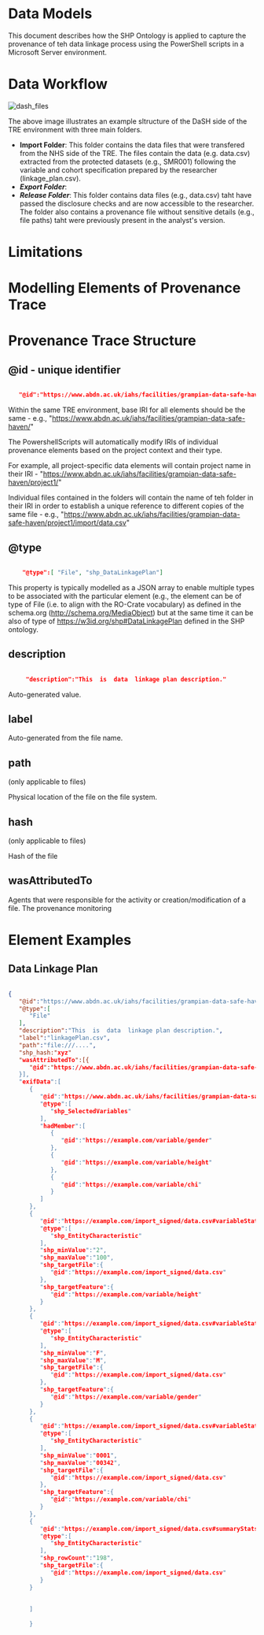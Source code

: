 # Data Models 

This document describes how the SHP Ontology is applied to capture the provenance of teh data linkage process using the PowerShell scripts in a Microsoft Server environment. 

# Data Workflow 

![dash_files](https://github.com/TRE-Provenance/TRE-Provenance.github.io/assets/4025828/964fc1ad-df40-4e89-b5ef-1aaf5bbe9856)

The above image illustrates an example sltructure of the DaSH side of the TRE environment with three main folders. 

* **Import Folder**: This folder contains the data files that were transfered from the NHS side of the TRE. The files contain the data (e.g. data.csv) extracted from the protected datasets (e.g., SMR001) following the variable and cohort specification prepared by the researcher (linkage_plan.csv).
* ***Export Folder***:
* ***Release Folder***: This folder contains data files (e.g., data.csv) taht have passed the disclosure checks and are now accessible to the researcher. The folder also contains a provenance file without sensitive details (e.g., file paths) taht were previously present in the analyst's version. 


# Limitations

# Modelling Elements of Provenance Trace

# Provenance Trace Structure 

## @id - unique identifier

```JSON

   "@id":"https://www.abdn.ac.uk/iahs/facilities/grampian-data-safe-haven/project1/linkagePlan.csv"

```

Within the same TRE environment, base IRI for all elements should be the same - e.g., "https://www.abdn.ac.uk/iahs/facilities/grampian-data-safe-haven/"

The PowershellScripts will automatically modify IRIs of individual provenance elements based on the project context and their type. 

For example, all project-specific data elements will contain project name in their IRI  - "https://www.abdn.ac.uk/iahs/facilities/grampian-data-safe-haven/project1/"

Individual files contained in the folders will contain the name of teh folder in their IRI in order to establish a unique reference to different copies of the same file - e.g., "https://www.abdn.ac.uk/iahs/facilities/grampian-data-safe-haven/project1/import/data.csv"

## @type 

```JSON

    "@type":[ "File", "shp_DataLinkagePlan"]

```

This property is typically modelled as a JSON array to enable multiple types to be associated with the particular element (e.g., the element can be of type of File (i.e. to align with the RO-Crate vocabulary) as defined in the schema.org (http://schema.org/MediaObject) but at the same time it can be also of type of https://w3id.org/shp#DataLinkagePlan defined in the SHP ontology. 

## description

```JSON

     "description":"This  is  data  linkage plan description."

```

Auto-generated value.

## label

Auto-generated from the file name.

## path

(only applicable to files)

Physical location of the file on the file system.

## hash

(only applicable to files)

Hash of the file

## wasAttributedTo

Agents that were responsible for the activity or creation/modification of a file. The provenance monitoring 

# Element Examples 

## Data Linkage Plan 

```JSON

{
   "@id":"https://www.abdn.ac.uk/iahs/facilities/grampian-data-safe-haven/project1/linkagePlan.csv",
   "@type":[
      "File"
   ],
   "description":"This  is  data  linkage plan description.",
   "label":"linkagePlan.csv",
   "path":"file:///....",
   "shp_hash:"xyz"
   "wasAttributedTo":[{
      "@id":"https://www.abdn.ac.uk/iahs/facilities/grampian-data-safe-haven/staff/username1"
   }],
   "exifData":[
      {
         "@id":"https://www.abdn.ac.uk/iahs/facilities/grampian-data-safe-haven/project1/linkagePlan.csv#selectedVariables",
         "@type":[
            "shp_SelectedVariables"
         ],
         "hadMember":[
            {
               "@id":"https://example.com/variable/gender"
            },
            {
               "@id":"https://example.com/variable/height"
            },
            {
               "@id":"https://example.com/variable/chi"
            }
         ]
      },
      {
         "@id":"https://example.com/import_signed/data.csv#variableStats1",
         "@type":[
            "shp_EntityCharacteristic"
         ],
         "shp_minValue":"2",
         "shp_maxValue":"100",
         "shp_targetFile":{
            "@id":"https://example.com/import_signed/data.csv"
         },
         "shp_targetFeature":{
            "@id":"https://example.com/variable/height"
         }
      },
      {
         "@id":"https://example.com/import_signed/data.csv#variableStats2",
         "@type":[
            "shp_EntityCharacteristic"
         ],
         "shp_minValue":"F",
         "shp_maxValue":"M",
         "shp_targetFile":{
            "@id":"https://example.com/import_signed/data.csv"
         },
         "shp_targetFeature":{
            "@id":"https://example.com/variable/gender"
         }
      },
      {
         "@id":"https://example.com/import_signed/data.csv#variableStats3",
         "@type":[
            "shp_EntityCharacteristic"
         ],
         "shp_minValue":"0001",
         "shp_maxValue":"00342",
         "shp_targetFile":{
            "@id":"https://example.com/import_signed/data.csv"
         },
         "shp_targetFeature":{
            "@id":"https://example.com/variable/chi"
         }
      },
      {
         "@id":"https://example.com/import_signed/data.csv#summaryStats",
         "@type":[
            "shp_EntityCharacteristic"
         ],
         "shp_rowCount":"198",
         "shp_targetFile":{
            "@id":"https://example.com/import_signed/data.csv"
         }
      }
	  
	  
	  ]
	  
	  }
	  

```
